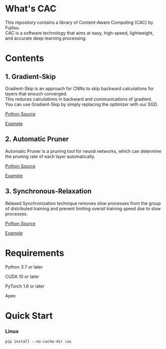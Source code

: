 # What's CAC

This repository contains a library of Content-Aware Computing (CAC) by Fujitsu.<br>
CAC is a software technology that aims at easy, high-speed, lightweight, and accurate deep learning processing.

# Contents

## 1. Gradient-Skip

Gradient-Skip is an approach for CNNs to skip backward calculations for layers that enouch converged.<br>
This reduces calculations in backward and communications of gradient.<br>
You can use Gradient-Skip by simply replacing the optimizer with our SGD.<br>

[Python Source](https://github.com/FujitsuLaboratories/CAC/tree/main/cac/gradskip)

[Example](https://github.com/FujitsuLaboratories/CAC/tree/main/cac/gradskip/example/image_classification)

## 2. Automatic Pruner

Automatic Pruner is a pruning tool for neural networks, which can determine the pruning rate of each layer automatically.<br>

[Python Source](https://github.com/FujitsuLaboratories/CAC/tree/main/cac/gradskip/example/image_classification)

[Example](https://github.com/FujitsuLaboratories/CAC/tree/main/cac/pruning/examples)

## 3. Synchronous-Relaxation
Relaxed Synchronization technique removes slow processes from the group of distributed training and prevent limiting overall training speed due to slow processes. <br>

[Python Source](https://github.com/FujitsuLaboratories/CAC/tree/main/cac/relaxed_sync)

[Example](https://github.com/FujitsuLaboratories/CAC/tree/main/cac/relaxed_sync/examples/imagenet)

# Requirements

Python 3.7 or later

CUDA 10 or later

PyTorch 1.6 or later

Apex

# Quick Start

### Linux

```
pip install --no-cache-dir cac
```

